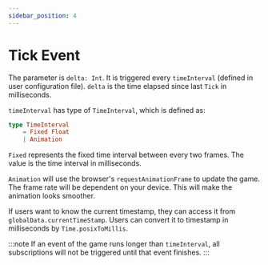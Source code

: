 ```yaml
---
sidebar_position: 4
---
```


# Tick Event

The parameter is `delta: Int`. It is triggered every `timeInterval` (defined in user configuration file). `delta` is the time elapsed since last `Tick` in milliseconds.

`timeInterval` has type of `TimeInterval`, which is defined as:

```elm
type TimeInterval
    = Fixed Float
    | Animation
```

`Fixed` represents the fixed time interval between every two frames. The value is the time interval in milliseconds.

`Animation` will use the browser's `requestAnimationFrame` to update the game. The frame rate will be dependent on your device. This will make the animation looks smoother.

If users want to know the current timestamp, they can access it from `globalData.currentTimeStamp`. Users can convert it to timestamp in milliseconds by `Time.posixToMillis`.

:::note
If an event of the game runs longer than `timeInterval`, all subscriptions will not be triggered until that event finishes.
:::
